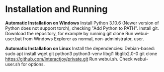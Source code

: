 # Installation and Running

**Automatic Installation on Windows**
Install Python 3.10.6 (Newer version of Python does not support torch), checking "Add Python to PATH".
Install git.
Download the repository, for example by running git clone
Run webui-user.bat from Windows Explorer as normal, non-administrator, user.

**Automatic Installation on Linux**
Install the dependencies:
Debian-based:
sudo apt install wget git python3 python3-venv libgl1 libglib2.0-0
git clone https://github.com/interactjoy/private.git
Run webui.sh.
Check webui-user.sh for options.
